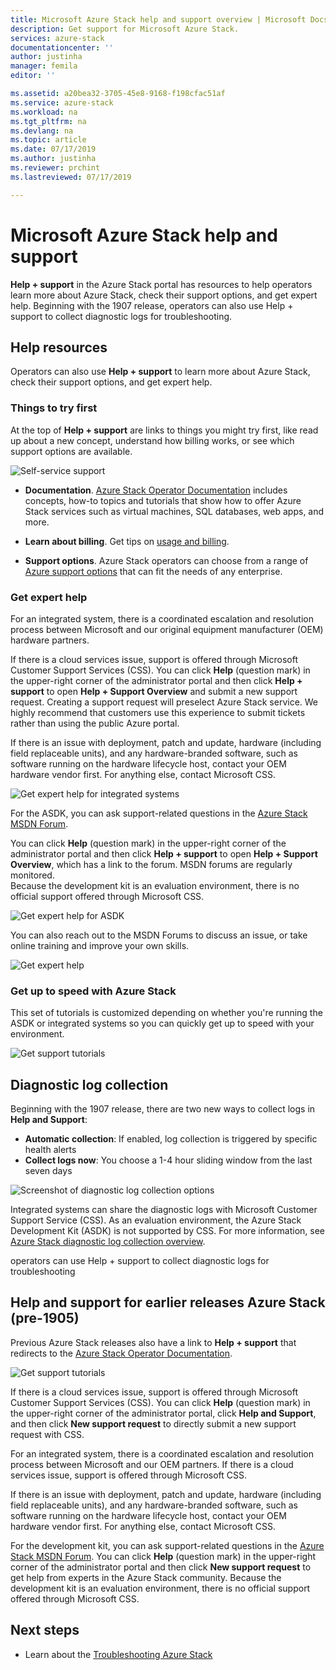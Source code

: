 ```yaml
---
title: Microsoft Azure Stack help and support overview | Microsoft Docs
description: Get support for Microsoft Azure Stack.
services: azure-stack
documentationcenter: ''
author: justinha
manager: femila
editor: ''

ms.assetid: a20bea32-3705-45e8-9168-f198cfac51af
ms.service: azure-stack
ms.workload: na
ms.tgt_pltfrm: na
ms.devlang: na
ms.topic: article
ms.date: 07/17/2019
ms.author: justinha
ms.reviewer: prchint
ms.lastreviewed: 07/17/2019

---
```

# Microsoft Azure Stack help and support

**Help + support** in the Azure Stack portal has resources to help operators learn more about Azure Stack, check their support options, and get expert help. Beginning with the 1907 release, operators can also use Help + support to collect diagnostic logs for troubleshooting.  

## Help resources 

Operators can also use **Help + support** to learn more about Azure Stack, check their support options, and get expert help. 

### Things to try first

At the top of **Help + support** are links to things you might try first, like read up about a new concept, understand how billing works, or see which support options are available. 

![Self-service support](media/azure-stack-help-and-support/get-support-tiles.png)

- **Documentation**. [Azure Stack Operator Documentation](index.yml) includes concepts, how-to topics and tutorials that show how to offer Azure Stack services such as virtual machines, SQL databases, web apps, and more. 

- **Learn about billing**. Get tips on [usage and billing](azure-stack-billing-and-chargeback.md).

- **Support options**. Azure Stack operators can choose from a range of [Azure support options](https://aka.ms/azstacksupport) that can fit the needs of any enterprise. 

### Get expert help 

For an integrated system, there is a coordinated escalation and resolution process between Microsoft and our original equipment manufacturer (OEM) hardware partners.

If there is a cloud services issue, support is offered through Microsoft Customer Support Services (CSS). 
You can click **Help** (question mark) in the upper-right corner of the administrator portal and then click **Help + support** to open **Help + Support Overview** and submit a new support request. Creating a support request will preselect Azure Stack service. We highly recommend that customers use this experience to submit tickets rather than using the public Azure portal. 

If there is an issue with deployment, patch and update, hardware (including field replaceable units), and any hardware-branded software, such as software running on the hardware lifecycle host, contact your OEM hardware vendor first. 
For anything else, contact Microsoft CSS.

![Get expert help for integrated systems](media/azure-stack-help-and-support/get-support-integrated.png)

For the ASDK, you can ask support-related questions in the [Azure Stack MSDN Forum](https://social.msdn.microsoft.com/Forums/azure/home?forum=azurestack). 

You can click **Help** (question mark) in the upper-right corner of the administrator portal and then click **Help + support** to open **Help + Support Overview**, which has a link to the forum. 
MSDN forums are regularly monitored.  
Because the development kit is an evaluation environment, there is no official support offered through Microsoft CSS.

![Get expert help for ASDK](media/azure-stack-help-and-support/get-support-asdk.png)

You can also reach out to the MSDN Forums to discuss an issue, or take online training and improve your own skills. 

![Get expert help](media/azure-stack-help-and-support/get-support-cards.png)

### Get up to speed with Azure Stack

This set of tutorials is customized depending on whether you're running the ASDK or integrated systems so you can quickly get up to speed with your environment. 

![Get support tutorials](media/azure-stack-help-and-support/get-support-tutorials.png)

## Diagnostic log collection

Beginning with the 1907 release, there are two new ways to collect logs in **Help and Support**:

- **Automatic collection**: If enabled, log collection is triggered by specific health alerts 
- **Collect logs now**: You choose a 1-4 hour sliding window from the last seven days

![Screenshot of diagnostic log collection options](media/azure-stack-automatic-log-collection/azure-stack-log-collection-overview.png)

Integrated systems can share the diagnostic logs with Microsoft Customer Support Service (CSS). As an evaluation environment, the Azure Stack Development Kit (ASDK) is not supported by CSS. For more information, see [Azure Stack diagnostic log collection overview](azure-stack-diagnostic-log-collection-overview.md).

operators can use Help + support to collect diagnostic logs for troubleshooting

## Help and support for earlier releases Azure Stack (pre-1905)

Previous Azure Stack releases also have a link to **Help + support** that redirects to the [Azure Stack Operator Documentation](https://aka.ms/adminportaldocs).

![Get support tutorials](media/azure-stack-help-and-support/get-support-previous.png)

If there is a cloud services issue, support is offered through Microsoft Customer Support Services (CSS). 
You can click **Help** (question mark) in the upper-right corner of the administrator portal, click **Help and Support**, and then click **New support request** to directly submit a new support request with CSS.

For an integrated system, there is a coordinated escalation and resolution process between Microsoft and our OEM partners. 
If there is a cloud services issue, support is offered through Microsoft CSS. 

If there is an issue with deployment, patch and update, hardware (including field replaceable units), and any hardware-branded software, such as software running on the hardware lifecycle host, contact your OEM hardware vendor first. 
For anything else, contact Microsoft CSS.

For the development kit, you can ask support-related questions in the [Azure Stack MSDN Forum](https://social.msdn.microsoft.com/Forums/azure/home?forum=azurestack). 
You can click **Help** (question mark) in the upper-right corner of the administrator portal and then click **New support request** to get help from experts in the Azure Stack community.
Because the development kit is an evaluation environment, there is no official support offered through Microsoft CSS.

## Next steps

- Learn about the [Troubleshooting Azure Stack](azure-stack-troubleshooting.md)
